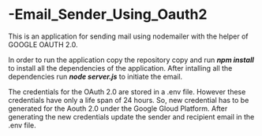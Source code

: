 # -Email_Sender_Using_Oauth2
This is an application for sending mail using nodemailer with the helper of GOOGLE OAUTH 2.0.


In order to run the application copy the repository copy and run
***npm install*** 
to install all the dependencies of the application. 
After intalling all the dependencies run ***node server.js*** to initiate the email.

The credentials for the OAuth 2.0 are stored in a .env file. However these credentials have only a life span of 24 hours. So, new credential has to be generated for the Aouth 2.0 under the Google Gloud Platform.
After generating the new credentials update the sender and recipient email in the .env file.
